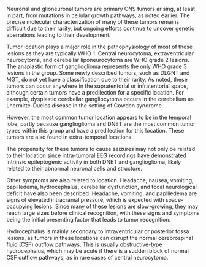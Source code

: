 Neuronal and glioneuronal tumors are primary CNS tumors arising, at least in part, from mutations in cellular growth pathways, as noted earlier. The precise molecular characterization of many of these tumors remains difficult due to their rarity, but ongoing efforts continue to uncover genetic aberrations leading to their development.

Tumor location plays a major role in the pathophysiology of most of these lesions as they are typically WHO 1. Central neurocytoma, extraventricular neurocytoma, and cerebellar liponeurocytoma are WHO grade 2 lesions. The anaplastic form of ganglioglioma represents the only WHO grade 3 lesions in the group. Some newly described tumors, such as DLGNT and MGT, do not yet have a classification due to their rarity. As noted, these tumors can occur anywhere in the supratentorial or infratentorial space, although certain tumors have a predilection for a specific location. For example, dysplastic cerebellar gangliocytoma occurs in the cerebellum as Lhermitte-Duclos disease in the setting of Cowden syndrome.

However, the most common tumor location appears to be in the temporal lobe, partly because ganglioglioma and DNET are the most common tumor types within this group and have a predilection for this location. These tumors are also found in extra-temporal locations.

The propensity for these tumors to cause seizures may not only be related to their location since intra-tumoral EEG recordings have demonstrated intrinsic epileptogenic activity in both DNET and ganglioglioma, likely related to their abnormal neuronal cells and structure.

Other symptoms are also related to location. Headache, nausea, vomiting, papilledema, hydrocephalus, cerebellar dysfunction, and focal neurological deficit have also been described. Headache, vomiting, and papilledema are signs of elevated intracranial pressure, which is expected with space-occupying lesions. Since many of these lesions are slow-growing, they may reach large sizes before clinical recognition, with these signs and symptoms being the initial presenting factor that leads to tumor recognition.

Hydrocephalus is mainly secondary to intraventricular or posterior fossa lesions, as tumors in these locations can disrupt the normal cerebrospinal fluid (CSF) outflow pathways. This is usually obstructive-type hydrocephalus, which may be acute if there is a sudden block of normal CSF outflow pathways, as in rare cases of central neurocytoma.
